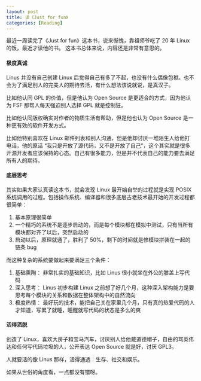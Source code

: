 ```yaml
---
layout: post
title: 读《Just for fun》
categories: [Reading]
---
```


最近一周读完了《Just for fun》这本书，说来惭愧，靠祖师爷吃了 20 年 Linux 的饭，最近才读他的书。 这本书总体来说，内容还是非常有意思的。

#### 极度真诚
Linus 并没有自己创建 Linux 后觉得自己有多了不起，也没有什么偶像包袱。也不会为了满足别人的完美人的期待去活，有什么想法该说就说，是真汉子。

比如他认同 GPL 的价值，但是他认为 Open Source 是更适合的方式，因为他认为 FSF 那帮人每天强迫别人选择 GPL 就是控制狂。

比如他认同版权确实对作者的物质生活有帮助，但是他也认为 Open Source 是一种更有效的软件开发方式。

比如他特别喜欢在 Linux 邮件列表和别人沟通，但是他却讨厌一堆陌生人给他打电话，他的原话 “我只是开放了源代码，又不是开放了自己”，这个其实就是很多开源开发者应该保持的心态。自己有很多能力，但是并不代表自己的能力要去满足所有人的期待。

#### 底层思考
其实如果大家认真读这本书，就会发现 Linux 最开始自举的过程就是实现 POSIX 系统调用的过程。包括操作系统、编译器和很多底层古老技术最开始的开发过程都很简单：

1. 基本原理很简单
2. 一个精巧的系统不是逐步启动的，而是每个模块都在模拟中测试，只有当所有模块都对齐了以后，突然启动的
3. 启动以后，原理就通了，胜利了 50%，剩下的时间就是修模块拼装在一起的链条 bug

而这种复杂的系统要做起来要满足三个条件：

1. 基础熏陶： 非常扎实的基础知识，比如 Linus 很小就坐在外公的膝盖上写代码
2. 深入思考： Linus 初步构建 Linux 之前想了好几个月，这种深入架构能力是要思考每个模块的关系和数据在整体架构中的自然流向
3. 极度热情： 最好玩的技术，能把自己关在家里几个月，只有真的热爱代码的人才知道，写累了就睡，睡醒就写代码的状态是多么的爽

#### 活得洒脱
创造了 Linux，喜欢大房子和宝马汽车，讨厌别人给他戴道德帽子，自由的骂英伟达和任何写代码垃圾的人，公开表达 Open Source 就是好，讨厌 GPL3。

人就要活的像 Linus 那样，活得通透：生存、社交和娱乐。

如果从世俗的角度看，一点都没有错呀。

